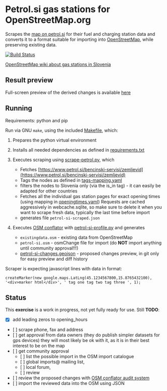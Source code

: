 # Petrol.si gas stations for OpenStreetMap.org

Scrapes the [map on petrol.si](https://www.petrol.si/bencinski-servisi/zemljevid) for their fuel and charging station data and converts it to a format suitable for importing into [OpenStreetMap](https://www.openstreetmap.org), while preserving existing data.

[![Build Status](https://travis-ci.org/openstreetmap-si/petrol-osm-import.svg?branch=master)](https://travis-ci.org/openstreetmap-si/petrol-osm-import)

[OpenStreetMap wiki about gas stations in Slovenia](https://wiki.openstreetmap.org/wiki/WikiProject_Slovenia/Storitve#Bencinske_.C4.8Drpalke)

## Result preview
Full-screen preview of the derived changes is available [here](https://openstreetmap-si.github.io/petrol-osm-import/)

## Running
Requirements: python and pip

Run via GNU `make`, using the included [Makefile](Makefile), which:
1. Prepares the python virtual environment
2. Installs all needed dependencies as defined in [requirements.txt](requirements.txt)
3. Executes scraping using [scrape-petrol.py](scrape-petrol.py), which
    * Fetches [https://www.petrol.si/bencinski-servisi/zemljevid](https://www.petrol.si/bencinski-servisi/zemljevid) 
    * Tags the nodes as defined in  [tags-mapping.yaml](tags-mapping.yaml)
    * filters the nodes to Slovenia only (via the is_in tag) - it can easily be adapted for other countries
    * Fetches all the individual gas station pages for exact opening times (using mapping in [openingtimes.yaml](openingtimes.yaml))
      Requests are cached aggressively in webcache.sqlite, so make sure to delete it when you want to scrape fresh data, typically the last time before import
    * generates file `petrol-si-scraped.json`


4. Executes [OSM conflator](https://wiki.openstreetmap.org/wiki/OSM_Conflator) with [petrol-si-profile.py](petrol-si-profile.py) and generates 
    * `existingdata.osm` - existing data from OpenStreetMap
    * `petrol-si.osm` - osmChange file for import (do **NOT** import anything until community approval!!!)
    * [petrol-si-changes.geojson](petrol-si-changes.geojson) - proposed changes preview, in git only for easy preview and diff history



Scraper is expecting javascript lines with data in format:

    createMarker(new google.maps.LatLng(45.1234567800,15.8765432100), '<div>marker html</div>', ' tag one tag two tag three ', 1);

## Status
This **exercise** is a work in progress, not yet fully ready for use.
Still **TODO**:
* [x] add leading zeros to opening_hours
* [ ] scrape phone, fax and address
* [ ] get approval from data owners (they do publish simpler datasets for gps devices) they will most likely be ok with it, as it is in their best interest to be on the map
* [ ] get community approval 
    * [ ] list the possible import in the OSM import catalogue
    * [ ] global imports@ mailing list, 
    * [ ] local forum, 
    * [ ] review
* [ ] review the proposed changes with [OSM conflator audit system](https://github.com/mapsme/cf_audit)
* [ ] import the reviewed data into the OSM using JSON

